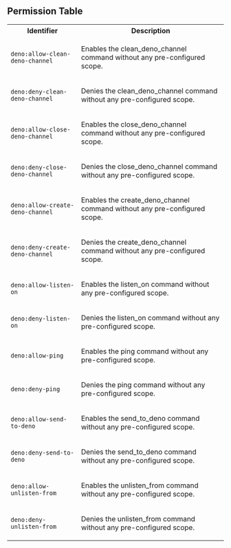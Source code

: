 
## Permission Table

<table>
<tr>
<th>Identifier</th>
<th>Description</th>
</tr>


<tr>
<td>

`deno:allow-clean-deno-channel`

</td>
<td>

Enables the clean_deno_channel command without any pre-configured scope.

</td>
</tr>

<tr>
<td>

`deno:deny-clean-deno-channel`

</td>
<td>

Denies the clean_deno_channel command without any pre-configured scope.

</td>
</tr>

<tr>
<td>

`deno:allow-close-deno-channel`

</td>
<td>

Enables the close_deno_channel command without any pre-configured scope.

</td>
</tr>

<tr>
<td>

`deno:deny-close-deno-channel`

</td>
<td>

Denies the close_deno_channel command without any pre-configured scope.

</td>
</tr>

<tr>
<td>

`deno:allow-create-deno-channel`

</td>
<td>

Enables the create_deno_channel command without any pre-configured scope.

</td>
</tr>

<tr>
<td>

`deno:deny-create-deno-channel`

</td>
<td>

Denies the create_deno_channel command without any pre-configured scope.

</td>
</tr>

<tr>
<td>

`deno:allow-listen-on`

</td>
<td>

Enables the listen_on command without any pre-configured scope.

</td>
</tr>

<tr>
<td>

`deno:deny-listen-on`

</td>
<td>

Denies the listen_on command without any pre-configured scope.

</td>
</tr>

<tr>
<td>

`deno:allow-ping`

</td>
<td>

Enables the ping command without any pre-configured scope.

</td>
</tr>

<tr>
<td>

`deno:deny-ping`

</td>
<td>

Denies the ping command without any pre-configured scope.

</td>
</tr>

<tr>
<td>

`deno:allow-send-to-deno`

</td>
<td>

Enables the send_to_deno command without any pre-configured scope.

</td>
</tr>

<tr>
<td>

`deno:deny-send-to-deno`

</td>
<td>

Denies the send_to_deno command without any pre-configured scope.

</td>
</tr>

<tr>
<td>

`deno:allow-unlisten-from`

</td>
<td>

Enables the unlisten_from command without any pre-configured scope.

</td>
</tr>

<tr>
<td>

`deno:deny-unlisten-from`

</td>
<td>

Denies the unlisten_from command without any pre-configured scope.

</td>
</tr>
</table>
